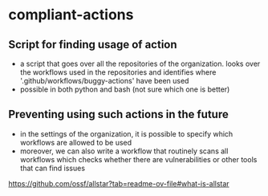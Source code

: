 # compliant-actions

## Script for finding usage of action
- a script that goes over all the repositories of the organization. looks over the workflows used in the repositories and identifies where '.github/workflows/buggy-actions' have been used
- possible in both python and bash (not sure which one is better)

## Preventing using such actions in the future

- in the settings of the organization, it is possible to specify which workflows are allowed to be used
- moreover, we can also write a workflow that routinely scans all workflows which checks whether there are vulnerabilities or other tools that can find issues

https://github.com/ossf/allstar?tab=readme-ov-file#what-is-allstar